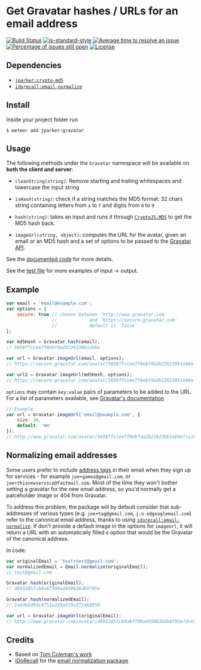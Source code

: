 # Get Gravatar hashes / URLs for an email address

[![Build Status](https://travis-ci.org/p-j/meteor-gravatar.svg)](https://travis-ci.org/p-j/meteor-gravatar)
[![js-standard-style](https://img.shields.io/badge/code%20style-standard-brightgreen.svg)](http://standardjs.com/)
[![Average time to resolve an issue](http://isitmaintained.com/badge/resolution/p-j/meteor-gravatar.svg)](http://isitmaintained.com/project/p-j/meteor-gravatar "Average time to resolve an issue")
[![Percentage of issues still open](http://isitmaintained.com/badge/open/p-j/meteor-gravatar.svg)](http://isitmaintained.com/project/p-j/meteor-gravatar "Percentage of issues still open")
[![License](https://img.shields.io/badge/license-mit-blue.svg)](https://github.com/p-j/meteor-gravatar/blob/master/LICENSE)

Dependencies
----------
- [`jparker:crypto-md5`](https://github.com/p-j/meteor-crypto-md5)
- [`idorecall:email-normalize`](https://github.com/iDoRecall/email-normalize)

Install
-------

Inside your project folder run
```
$ meteor add jparker:gravatar
```

Usage
-----

The following methods under the `Gravatar` namespace will be available
on **both the client and server**:

* `cleanString(string)`: Remove starting and trailing whitespaces and lowercase the input string

* `isHash(string)`: check if a string matches the MD5 format: 32 chars string containing letters from `a` to `f` and digits from `0` to `9`

* `hash(string)`: takes an input and runs it through [`CryptoJS.MD5`](https://github.com/p-j/meteor-crypto-md5) to get the MD5 hash back.

* `imageUrl(string, object)`: computes the URL for the avatar, given an email or an MD5 hash and a set of options to be passed to the [Gravatar API](https://en.gravatar.com/site/implement/images/).

See the [documented code](https://github.com/p-j/meteor-gravatar/blob/master/gravatar.js) for more details.

See the [test file](https://github.com/p-j/meteor-gravatar/blob/master/tests/tests.js) for more examples of input -> output.

Example
-------

```javascript
var email = 'email@example.com';
var options = {
    secure: true // choose between `http://www.gravatar.com`
                 //            and `https://secure.gravatar.com`
                 //            default is `false`
};

var md5Hash = Gravatar.hash(email);
// 5658ffccee7f0ebfda2b226238b1eb6e

var url = Gravatar.imageUrl(email, options);
// https://secure.gravatar.com/avatar/5658ffccee7f0ebfda2b226238b1eb6e

var url2 = Gravatar.imageUrl(md5Hash, options);
// https://secure.gravatar.com/avatar/5658ffccee7f0ebfda2b226238b1eb6e
```

`options` may contain `key:value` pairs of parameters to be added to the URL. For a list of parameters available, see [Gravatar's documentation](http://en.gravatar.com/site/implement/images/)

```javascript
// Example:
var url = Gravatar.imageUrl('email@example.com', {
    size: 34,
    default: 'mm'
});
// http://www.gravatar.com/avatar/5658ffccee7f0ebfda2b226238b1eb6e?size=34&default=mm
```

## Normalizing email addresses

Some users prefer to include [address tags](https://en.wikipedia.org/wiki/Email_address#Sub-addressing) in their email when they sign up for services - for example `joe+games@gmail.com`, or `joe+thisnewservice@fastmail.com`. Most of the time they won't bother setting a gravatar for the new email address, so you'd normally get a palceholder image or 404 from Gravatar.

To address this problem, the package will by default consider that sub-addresses of various types (e.g. `joe+tag@gmail.com`, `j.o.e@googlemail.com`) refer to the canonical email address, thanks to using  [`idorecall:email-normalize`](https://github.com/iDoRecall/email-normalize). If don't provide a default image in the options for `imageUrl`, it will return a URL with an automatically filled `d` option that would be the Gravatar of the canonical address.

In code:

```javascript
var originalEmail = 'test+test@gmail.com';
var normalizedEmail = Email.normalize(originalEmail);
// test@gmail.com

Gravatar.hash(originalEmail);
// d093205fcb0a6ff09ad450636db8f05e

Gravatar.hash(normalizedEmail);
// 1aedb8d9dc4751e229a335e371db8058

var url = Gravatar.imageUrl(originalEmail);
// http://www.gravatar.com/avatar/d093205fcb0a6ff09ad450636db8f05e?d=http%3A%2F%2Fwww.gravatar.com%2Favatar%2F1aedb8d9dc4751e229a335e371db8058
```

Credits
-------

* Based on [Tom Coleman's work](https://github.com/tmeasday/meteor-gravatar)
* [iDoRecall](https://idorecall.com) for the [email normalization package](https://github.com/iDoRecall/email-normalize)
